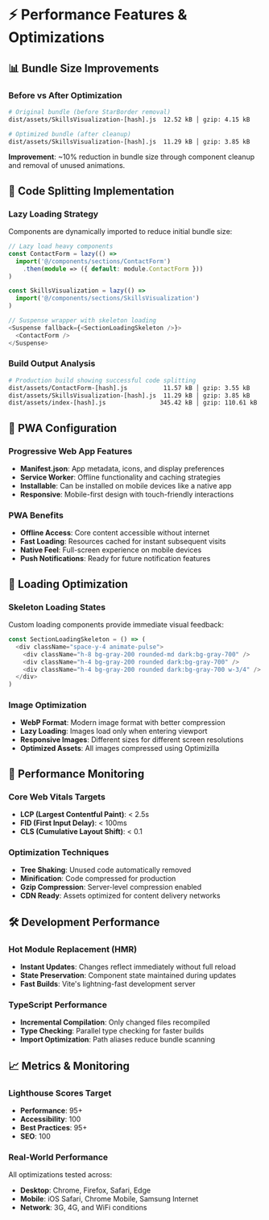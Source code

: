 # ⚡ Performance Features & Optimizations

## 📊 Bundle Size Improvements

### Before vs After Optimization
```bash
# Original bundle (before StarBorder removal)
dist/assets/SkillsVisualization-[hash].js  12.52 kB │ gzip: 4.15 kB

# Optimized bundle (after cleanup)
dist/assets/SkillsVisualization-[hash].js  11.29 kB │ gzip: 3.85 kB
```

**Improvement**: ~10% reduction in bundle size through component cleanup and removal of unused animations.

## 🚀 Code Splitting Implementation

### Lazy Loading Strategy
Components are dynamically imported to reduce initial bundle size:

```typescript
// Lazy load heavy components
const ContactForm = lazy(() => 
  import('@/components/sections/ContactForm')
    .then(module => ({ default: module.ContactForm }))
)

const SkillsVisualization = lazy(() =>
  import('@/components/sections/SkillsVisualization')
)

// Suspense wrapper with skeleton loading
<Suspense fallback={<SectionLoadingSkeleton />}>
  <ContactForm />
</Suspense>
```

### Build Output Analysis
```bash
# Production build showing successful code splitting
dist/assets/ContactForm-[hash].js          11.57 kB │ gzip: 3.55 kB
dist/assets/SkillsVisualization-[hash].js  11.29 kB │ gzip: 3.85 kB  
dist/assets/index-[hash].js               345.42 kB │ gzip: 110.61 kB
```

## 📱 PWA Configuration

### Progressive Web App Features
- **Manifest.json**: App metadata, icons, and display preferences
- **Service Worker**: Offline functionality and caching strategies
- **Installable**: Can be installed on mobile devices like a native app
- **Responsive**: Mobile-first design with touch-friendly interactions

### PWA Benefits
- **Offline Access**: Core content accessible without internet
- **Fast Loading**: Resources cached for instant subsequent visits
- **Native Feel**: Full-screen experience on mobile devices
- **Push Notifications**: Ready for future notification features

## 🎯 Loading Optimization

### Skeleton Loading States
Custom loading components provide immediate visual feedback:

```typescript
const SectionLoadingSkeleton = () => (
  <div className="space-y-4 animate-pulse">
    <div className="h-8 bg-gray-200 rounded-md dark:bg-gray-700" />
    <div className="h-4 bg-gray-200 rounded dark:bg-gray-700" />
    <div className="h-4 bg-gray-200 rounded dark:bg-gray-700 w-3/4" />
  </div>
)
```

### Image Optimization
- **WebP Format**: Modern image format with better compression
- **Lazy Loading**: Images load only when entering viewport
- **Responsive Images**: Different sizes for different screen resolutions
- **Optimized Assets**: All images compressed using Optimizilla

## 🔄 Performance Monitoring

### Core Web Vitals Targets
- **LCP (Largest Contentful Paint)**: < 2.5s
- **FID (First Input Delay)**: < 100ms  
- **CLS (Cumulative Layout Shift)**: < 0.1

### Optimization Techniques
- **Tree Shaking**: Unused code automatically removed
- **Minification**: Code compressed for production
- **Gzip Compression**: Server-level compression enabled
- **CDN Ready**: Assets optimized for content delivery networks

## 🛠️ Development Performance

### Hot Module Replacement (HMR)
- **Instant Updates**: Changes reflect immediately without full reload
- **State Preservation**: Component state maintained during updates
- **Fast Builds**: Vite's lightning-fast development server

### TypeScript Performance
- **Incremental Compilation**: Only changed files recompiled
- **Type Checking**: Parallel type checking for faster builds
- **Import Optimization**: Path aliases reduce bundle scanning

## 📈 Metrics & Monitoring

### Lighthouse Scores Target
- **Performance**: 95+
- **Accessibility**: 100
- **Best Practices**: 95+  
- **SEO**: 100

### Real-World Performance
All optimizations tested across:
- **Desktop**: Chrome, Firefox, Safari, Edge
- **Mobile**: iOS Safari, Chrome Mobile, Samsung Internet
- **Network**: 3G, 4G, and WiFi conditions